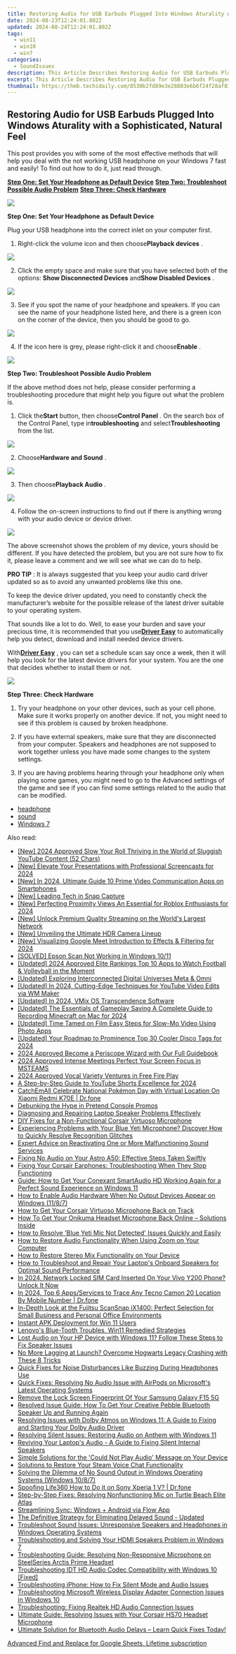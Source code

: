 ```yaml
---
title: Restoring Audio for USB Earbuds Plugged Into Windows Aturality with a Sophisticated, Natural Feel.
date: 2024-08-23T12:24:01.802Z
updated: 2024-08-24T12:24:01.802Z
tags:
  - win11
  - win10
  - win7
categories:
  - SoundIssues
description: This Article Describes Restoring Audio for USB Earbuds Plugged Into Windows Aturality with a Sophisticated, Natural Feel.
excerpt: This Article Describes Restoring Audio for USB Earbuds Plugged Into Windows Aturality with a Sophisticated, Natural Feel.
thumbnail: https://thmb.techidaily.com/8530b2fd89e3e28803e6b6f24f28af836c48a65e9da7986f6cee296d3fed5998.jpg
---
```


## Restoring Audio for USB Earbuds Plugged Into Windows Aturality with a Sophisticated, Natural Feel

This post provides you with some of the most effective methods that will help you deal with the not working USB headphone on your Windows 7 fast and easily! To find out how to do it, just read through.

[**Step One: Set Your Headphone as Default Device**](https://tools.techidaily.com/drivereasy/download/)
[**Step Two: Troubleshoot Possible Audio Problem**](https://tools.techidaily.com/drivereasy/download/)
[**Step Three: Check Hardware**](https://tools.techidaily.com/drivereasy/download/)

![](https://images.drivereasy.com/wp-content/uploads/2017/03/img_58c8b1f5cc45b.png)

 **Step One: Set Your Headphone** **as Default Device**

 Plug your USB headphone into the correct inlet on your computer first.

 1) Right-click the volume icon and then choose**Playback devices** .

![](https://images.drivereasy.com/wp-content/uploads/2017/03/img_58c8b25760043.png)

 2) Click the empty space and make sure that you have selected both of the options: **Show Disconnected Devices** and**Show Disabled Devices** .

![](https://images.drivereasy.com/wp-content/uploads/2017/03/img_58c8b4b199809.png)

 3) See if you spot the name of your headphone and speakers. If you can see the name of your headphone listed here, and there is a green icon on the corner of the device, then you should be good to go.

![](https://images.drivereasy.com/wp-content/uploads/2017/03/img_58c8b68c79f52.png)

 4) If the icon here is grey, please right-click it and choose**Enable** .

![](https://images.drivereasy.com/wp-content/uploads/2017/03/img_58c8b6c77f069.png)

**Step Two: Troubleshoot Possible Audio Problem**

 If the above method does not help, please consider performing a troubleshooting procedure that might help you figure out what the problem is.

 1) Click the**Start** button, then choose**Control Panel** . On the search box of the Control Panel, type in**troubleshooting** and select**Troubleshooting** from the list.

![](https://images.drivereasy.com/wp-content/uploads/2017/03/img_58c8b87be4771.png)

 2) Choose**Hardware and Sound** .

![](https://images.drivereasy.com/wp-content/uploads/2017/03/img_58c8b99e78e85.jpg)

 3) Then choose**Playback Audio** .

![](https://images.drivereasy.com/wp-content/uploads/2017/03/img_58c8b9cf767f3.jpg)

 4) Follow the on-screen instructions to find out if there is anything wrong with your audio device or device driver.

![](https://images.drivereasy.com/wp-content/uploads/2017/03/img_58c8ba99410e0.jpg)

 The above screenshot shows the problem of my device, yours should be different. If you have detected the problem, but you are not sure how to fix it, please leave a comment and we will see what we can do to help.

**PRO TIP** : It is always suggested that you keep your audio card driver updated so as to avoid any unwanted problems like this one.

 To keep the device driver updated, you need to constantly check the manufacturer’s website for the possible release of the latest driver suitable to your operating system.

 That sounds like a lot to do. Well, to ease your burden and save your precious time, it is recommended that you use[**Driver Easy**](https://tools.techidaily.com/drivereasy/download/) to automatically help you detect, download and install needed device drivers.

 With[**Driver Easy**](https://tools.techidaily.com/drivereasy/download/) , you can set a schedule scan say once a week, then it will help you look for the latest device drivers for your system. You are the one that decides whether to install them or not.

![](https://images.drivereasy.com/wp-content/uploads/2023/07/driver-easy-update-2.jpg)

 **Step Three: Check Hardware**

 1) Try your headphone on your other devices, such as your cell phone. Make sure it works properly on another device. If not, you might need to see if this problem is caused by broken headphone.

 2) If you have external speakers, make sure that they are disconnected from your computer. Speakers and headphones are not supposed to work together unless you have made some changes to the system settings.

 3) If you are having problems hearing through your headphone only when playing some games, you might need to go to the Advanced settings of the game and see if you can find some settings related to the audio that can be modified.

* [headphone](https://tools.techidaily.com/drivereasy/download/)
* [sound](https://tools.techidaily.com/drivereasy/download/)
* [Windows 7](https://tools.techidaily.com/drivereasy/download/)

<ins class="adsbygoogle"
     style="display:block"
     data-ad-format="autorelaxed"
     data-ad-client="ca-pub-7571918770474297"
     data-ad-slot="1223367746"></ins>



<ins class="adsbygoogle"
     style="display:block"
     data-ad-client="ca-pub-7571918770474297"
     data-ad-slot="8358498916"
     data-ad-format="auto"
     data-full-width-responsive="true"></ins>

<span class="atpl-alsoreadstyle">Also read:</span>
<div><ul>
<li><a href="https://youtube-web.techidaily.com/024-approved-slow-your-roll-thriving-in-the-world-of-sluggish-youtube-content-52-chars/"><u>[New] 2024 Approved  Slow Your Roll  Thriving in the World of Sluggish YouTube Content (52 Chars)</u></a></li>
<li><a href="https://screen-video-capture.techidaily.com/new-elevate-your-presentations-with-professional-screencasts-for-2024/"><u>[New] Elevate Your Presentations with Professional Screencasts for 2024</u></a></li>
<li><a href="https://desktop-recording.techidaily.com/new-in-2024-ultimate-guide-10-prime-video-communication-apps-on-smartphones/"><u>[New] In 2024, Ultimate Guide  10 Prime Video Communication Apps on Smartphones</u></a></li>
<li><a href="https://screen-video-capture.techidaily.com/new-leading-tech-in-snap-capture/"><u>[New] Leading Tech in Snap Capture</u></a></li>
<li><a href="https://vp-tips.techidaily.com/new-perfecting-proximity-views-an-essential-for-roblox-enthusiasts-for-2024/"><u>[New] Perfecting Proximity Views  An Essential for Roblox Enthusiasts for 2024</u></a></li>
<li><a href="https://facebook-video-files.techidaily.com/new-unlock-premium-quality-streaming-on-the-worlds-largest-network/"><u>[New] Unlock Premium Quality Streaming on the World's Largest Network</u></a></li>
<li><a href="https://some-approaches.techidaily.com/new-unveiling-the-ultimate-hdr-camera-lineup/"><u>[New] Unveiling the Ultimate HDR Camera Lineup</u></a></li>
<li><a href="https://screen-video-capture.techidaily.com/new-visualizing-google-meet-introduction-to-effects-and-filtering-for-2024/"><u>[New] Visualizing Google Meet  Introduction to Effects & Filtering for 2024</u></a></li>
<li><a href="https://sound-issues.techidaily.com/solved-epson-scan-not-working-in-windows-1011/"><u>[SOLVED] Epson Scan Not Working in Windows 10/11</u></a></li>
<li><a href="https://fox-blue.techidaily.com/updated-2024-approved-elite-rankings-top-10-apps-to-watch-football-and-volleyball-in-the-moment/"><u>[Updated] 2024 Approved  Elite Rankings  Top 10 Apps to Watch Football & Volleyball in the Moment</u></a></li>
<li><a href="https://some-techniques.techidaily.com/updated-exploring-interconnected-digital-universes-meta-and-omni/"><u>[Updated] Exploring Interconnected Digital Universes  Meta & Omni</u></a></li>
<li><a href="https://facebook-video-share.techidaily.com/updated-in-2024-cutting-edge-techniques-for-youtube-video-edits-via-wm-maker/"><u>[Updated] In 2024, Cutting-Edge Techniques for YouTube Video Edits via WM Maker</u></a></li>
<li><a href="https://fox-helps.techidaily.com/updated-in-2024-vmix-os-transcendence-software/"><u>[Updated] In 2024, VMix OS Transcendence Software</u></a></li>
<li><a href="https://remote-screen-capture.techidaily.com/updated-the-essentials-of-gameplay-saving-a-complete-guide-to-recording-minecraft-on-mac-for-2024/"><u>[Updated] The Essentials of Gameplay Saving  A Complete Guide to Recording Minecraft on Mac for 2024</u></a></li>
<li><a href="https://some-guidance.techidaily.com/updated-time-tamed-on-film-easy-steps-for-slow-mo-video-using-photo-apps/"><u>[Updated] Time Tamed on Film  Easy Steps for Slow-Mo Video Using Photo Apps</u></a></li>
<li><a href="https://discord-videos.techidaily.com/updated-your-roadmap-to-prominence-top-30-cooler-disco-tags-for-2024/"><u>[Updated] Your Roadmap to Prominence  Top 30 Cooler Disco Tags for 2024</u></a></li>
<li><a href="https://extra-tips.techidaily.com/2024-approved-become-a-periscope-wizard-with-our-full-guidebook/"><u>2024 Approved  Become a Periscope Wizard with Our Full Guidebook</u></a></li>
<li><a href="https://article-files.techidaily.com/2024-approved-intense-meetings-perfect-your-screen-focus-in-msteams/"><u>2024 Approved  Intense Meetings  Perfect Your Screen Focus in MSTEAMS</u></a></li>
<li><a href="https://fox-boxes.techidaily.com/2024-approved-vocal-variety-ventures-in-free-fire-play/"><u>2024 Approved  Vocal Variety Ventures in Free Fire Play</u></a></li>
<li><a href="https://youtube-clips.techidaily.com/a-step-by-step-guide-to-youtube-shorts-excellence-for-2024/"><u>A Step-by-Step Guide to YouTube Shorts Excellence for 2024</u></a></li>
<li><a href="https://android-pokemon-go.techidaily.com/catchemall-celebrate-national-pokemon-day-with-virtual-location-on-xiaomi-redmi-k70e-drfone-by-drfone-virtual-android/"><u>CatchEmAll Celebrate National Pokémon Day with Virtual Location On Xiaomi Redmi K70E | Dr.fone</u></a></li>
<li><a href="https://games-able.techidaily.com/debunking-the-hype-in-pretend-console-promos/"><u>Debunking the Hype in Pretend Console Promos</u></a></li>
<li><a href="https://sound-issues.techidaily.com/diagnosing-and-repairing-laptop-speaker-problems-effectively/"><u>Diagnosing and Repairing Laptop Speaker Problems Effectively</u></a></li>
<li><a href="https://sound-issues.techidaily.com/diy-fixes-for-a-non-functional-corsair-virtuoso-microphone/"><u>DIY Fixes for a Non-Functional Corsair Virtuoso Microphone</u></a></li>
<li><a href="https://sound-issues.techidaily.com/experiencing-problems-with-your-blue-yeti-microphone-discover-how-to-quickly-resolve-recognition-glitches/"><u>Experiencing Problems with Your Blue Yeti Microphone? Discover How to Quickly Resolve Recognition Glitches</u></a></li>
<li><a href="https://sound-issues.techidaily.com/expert-advice-on-reactivating-one-or-more-malfunctioning-sound-services/"><u>Expert Advice on Reactivating One or More Malfunctioning Sound Services</u></a></li>
<li><a href="https://sound-issues.techidaily.com/fixing-no-audio-on-your-astro-a50-effective-steps-taken-swiftly/"><u>Fixing No Audio on Your Astro A50: Effective Steps Taken Swiftly</u></a></li>
<li><a href="https://sound-issues.techidaily.com/fixing-your-corsair-earphones-troubleshooting-when-they-stop-functioning/"><u>Fixing Your Corsair Earphones: Troubleshooting When They Stop Functioning</u></a></li>
<li><a href="https://sound-issues.techidaily.com/guide-how-to-get-your-conexant-smartaudio-hd-working-again-for-a-perfect-sound-experience-on-windows-11/"><u>Guide: How to Get Your Conexant SmartAudio HD Working Again for a Perfect Sound Experience on Windows 11</u></a></li>
<li><a href="https://sound-issues.techidaily.com/how-to-enable-audio-hardware-when-no-output-devices-appear-on-windows-1187/"><u>How to Enable Audio Hardware When No Output Devices Appear on Windows (11/8/7)</u></a></li>
<li><a href="https://sound-issues.techidaily.com/how-to-get-your-corsair-virtuoso-microphone-back-on-track/"><u>How to Get Your Corsair Virtuoso Microphone Back on Track</u></a></li>
<li><a href="https://sound-issues.techidaily.com/1723016676401-how-to-get-your-onikuma-headset-microphone-back-online-solutions-inside/"><u>How To Get Your Onikuma Headset Microphone Back Online – Solutions Inside</u></a></li>
<li><a href="https://sound-issues.techidaily.com/how-to-resolve-blue-yeti-mic-not-detected-issues-quickly-and-easily/"><u>How to Resolve 'Blue Yeti Mic Not Detected' Issues Quickly and Easily</u></a></li>
<li><a href="https://sound-issues.techidaily.com/how-to-restore-audio-functionality-when-using-zoom-on-your-computer/"><u>How to Restore Audio Functionality When Using Zoom on Your Computer</u></a></li>
<li><a href="https://sound-issues.techidaily.com/how-to-restore-stereo-mix-functionality-on-your-device/"><u>How to Restore Stereo Mix Functionality on Your Device</u></a></li>
<li><a href="https://sound-issues.techidaily.com/how-to-troubleshoot-and-repair-your-laptops-onboard-speakers-for-optimal-sound-performance/"><u>How to Troubleshoot and Repair Your Laptop's Onboard Speakers for Optimal Sound Performance</u></a></li>
<li><a href="https://sim-unlock.techidaily.com/in-2024-network-locked-sim-card-inserted-on-your-vivo-y200-phone-unlock-it-now-by-drfone-android/"><u>In 2024, Network Locked SIM Card Inserted On Your Vivo Y200 Phone? Unlock It Now</u></a></li>
<li><a href="https://android-location-track.techidaily.com/in-2024-top-6-appsservices-to-trace-any-tecno-camon-20-location-by-mobile-number-drfone-by-drfone-virtual-android/"><u>In 2024, Top 6 Apps/Services to Trace Any Tecno Camon 20 Location By Mobile Number | Dr.fone</u></a></li>
<li><a href="https://buynow-info.techidaily.com/in-depth-look-at-the-fujitsu-scansnap-ix1400-perfect-selection-for-small-business-and-personal-office-environments/"><u>In-Depth Look at the Fujitsu ScanSnap iX1400: Perfect Selection for Small Business and Personal Office Environments</u></a></li>
<li><a href="https://win11-tips.techidaily.com/instant-apk-deployment-for-win-11-users/"><u>Instant APK Deployment for Win 11 Users</u></a></li>
<li><a href="https://driver-error.techidaily.com/lenovos-blue-tooth-troubles-win11-remedied-strategies/"><u>Lenovo's Blue-Tooth Troubles, Win11 Remedied Strategies</u></a></li>
<li><a href="https://sound-issues.techidaily.com/lost-audio-on-your-hp-device-with-windows-11-follow-these-steps-to-fix-speaker-issues/"><u>Lost Audio on Your HP Device with Windows 11? Follow These Steps to Fix Speaker Issues</u></a></li>
<li><a href="https://program-issues.techidaily.com/no-more-lagging-at-launch-overcome-hogwarts-legacy-crashing-with-these-8-tricks/"><u>No More Lagging at Launch? Overcome Hogwarts Legacy Crashing with These 8 Tricks</u></a></li>
<li><a href="https://sound-issues.techidaily.com/quick-fixes-for-noise-disturbances-like-buzzing-during-headphones-use/"><u>Quick Fixes for Noise Disturbances Like Buzzing During Headphones Use</u></a></li>
<li><a href="https://sound-issues.techidaily.com/quick-fixes-resolving-no-audio-issue-with-airpods-on-microsofts-latest-operating-systems/"><u>Quick Fixes: Resolving No Audio Issue with AirPods on Microsoft's Latest Operating Systems</u></a></li>
<li><a href="https://android-unlock.techidaily.com/remove-the-lock-screen-fingerprint-of-your-samsung-galaxy-f15-5g-by-drfone-android/"><u>Remove the Lock Screen Fingerprint Of Your Samsung Galaxy F15 5G</u></a></li>
<li><a href="https://sound-issues.techidaily.com/resolved-issue-guide-how-to-get-your-creative-pebble-bluetooth-speaker-up-and-running-again/"><u>Resolved Issue Guide: How To Get Your Creative Pebble Bluetooth Speaker Up and Running Again</u></a></li>
<li><a href="https://sound-issues.techidaily.com/resolving-issues-with-dolby-atmos-on-windows-11-a-guide-to-fixing-and-starting-your-dolby-audio-driver/"><u>Resolving Issues with Dolby Atmos on Windows 11: A Guide to Fixing and Starting Your Dolby Audio Driver</u></a></li>
<li><a href="https://sound-issues.techidaily.com/resolving-silent-issues-restoring-audio-on-anthem-with-windows-11/"><u>Resolving Silent Issues: Restoring Audio on Anthem with Windows 11</u></a></li>
<li><a href="https://sound-issues.techidaily.com/reviving-your-laptops-audio-a-guide-to-fixing-silent-internal-speakers/"><u>Reviving Your Laptop's Audio - A Guide to Fixing Silent Internal Speakers</u></a></li>
<li><a href="https://sound-issues.techidaily.com/simple-solutions-for-the-could-not-play-audio-message-on-your-device/"><u>Simple Solutions for the 'Could Not Play Audio' Message on Your Device</u></a></li>
<li><a href="https://sound-issues.techidaily.com/solutions-to-restore-your-steam-voice-chat-functionality/"><u>Solutions to Restore Your Steam Voice Chat Functionality</u></a></li>
<li><a href="https://sound-issues.techidaily.com/solving-the-dilemma-of-no-sound-output-in-windows-operating-systems-windows-1087/"><u>Solving the Dilemma of No Sound Output in Windows Operating Systems (Windows 10/8/7)</u></a></li>
<li><a href="https://fake-location.techidaily.com/spoofing-life360-how-to-do-it-on-sony-xperia-1-v-drfone-by-drfone-virtual-android/"><u>Spoofing Life360 How to Do it on Sony Xperia 1 V? | Dr.fone</u></a></li>
<li><a href="https://sound-issues.techidaily.com/step-by-step-fixes-resolving-nonfunctioning-mic-on-turtle-beach-elite-atlas/"><u>Step-by-Step Fixes: Resolving Nonfunctioning Mic on Turtle Beach Elite Atlas</u></a></li>
<li><a href="https://win11.techidaily.com/streamlining-sync-windows-plus-android-via-flow-app/"><u>Streamlining Sync: Windows + Android via Flow App</u></a></li>
<li><a href="https://sound-issues.techidaily.com/the-definitive-strategy-for-eliminating-delayed-sound-updated/"><u>The Definitive Strategy for Eliminating Delayed Sound - Updated</u></a></li>
<li><a href="https://sound-issues.techidaily.com/troubleshoot-sound-issues-unresponsive-speakers-and-headphones-in-windows-operating-systems/"><u>Troubleshoot Sound Issues: Unresponsive Speakers and Headphones in Windows Operating Systems</u></a></li>
<li><a href="https://sound-issues.techidaily.com/troubleshooting-and-solving-your-hdmi-speakers-problem-in-windows-7/"><u>Troubleshooting and Solving Your HDMI Speakers Problem in Windows 7</u></a></li>
<li><a href="https://sound-issues.techidaily.com/troubleshooting-guide-resolving-non-responsive-microphone-on-steelseries-arctis-prime-headset/"><u>Troubleshooting Guide: Resolving Non-Responsive Microphone on SteelSeries Arctis Prime Headset</u></a></li>
<li><a href="https://sound-issues.techidaily.com/troubleshooting-idt-hd-audio-codec-compatibility-with-windows-10-fixed/"><u>Troubleshooting IDT HD Audio Codec Compatibility with Windows 10 [Fixed]</u></a></li>
<li><a href="https://sound-issues.techidaily.com/troubleshooting-iphone-how-to-fix-silent-mode-and-audio-issues/"><u>Troubleshooting iPhone: How to Fix Silent Mode and Audio Issues</u></a></li>
<li><a href="https://win-howtos.techidaily.com/troubleshooting-microsoft-wireless-display-adapter-connection-issues-in-windows-10/"><u>Troubleshooting Microsoft Wireless Display Adapter Connection Issues in Windows 10</u></a></li>
<li><a href="https://sound-issues.techidaily.com/troubleshooting-fixing-realtek-hd-audio-connection-issues/"><u>Troubleshooting: Fixing Realtek HD Audio Connection Issues</u></a></li>
<li><a href="https://sound-issues.techidaily.com/ultimate-guide-resolving-issues-with-your-corsair-hs70-headset-microphone/"><u>Ultimate Guide: Resolving Issues with Your Corsair HS70 Headset Microphone</u></a></li>
<li><a href="https://sound-issues.techidaily.com/ultimate-solution-for-bluetooth-audio-delays-learn-quick-fixes-today/"><u>Ultimate Solution for Bluetooth Audio Delays – Learn Quick Fixes Today!</u></a></li>
</ul></div>

<!-- affiliate ads begin -->
<a href="https://secure.2checkout.com/order/checkout.php?PRODS=4729642&QTY=1&AFFILIATE=108875&CART=1">Advanced Find and Replace for Google Sheets, Lifetime subscription</a>
<!-- affiliate ads end -->